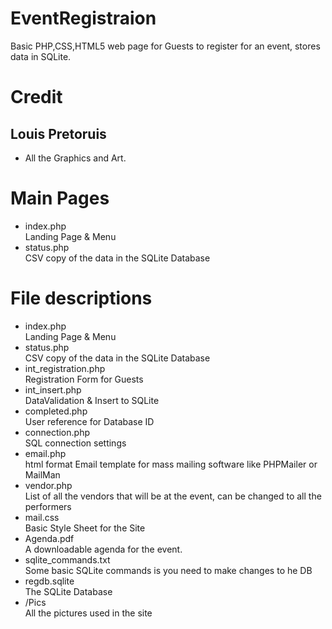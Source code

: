 # EventRegistraion
Basic PHP,CSS,HTML5 web page for Guests to register for an event, stores data in SQLite.  
  
# Credit  
## Louis Pretoruis  
- All the Graphics and Art.  
  
# Main Pages  
- index.php  
Landing Page & Menu  
- status.php  
CSV copy of the data in the SQLite Database  
  
# File descriptions  
- index.php  
Landing Page & Menu  
- status.php  
CSV copy of the data in the SQLite Database  
- int_registration.php  
Registration Form for Guests  
- int_insert.php  
DataValidation & Insert to SQLite  
- completed.php  
User reference for Database ID  
- connection.php  
SQL connection settings  
- email.php  
html format Email template for mass mailing software like PHPMailer or MailMan  
- vendor.php  
List of all the vendors that will be at the event, can be changed to all the performers  
- mail.css  
Basic Style Sheet for the Site  
- Agenda.pdf  
A downloadable agenda for the event.  
- sqlite_commands.txt  
Some basic SQLite commands is you need to make changes to he DB  
- regdb.sqlite  
The SQLite Database  
- /Pics  
All the pictures used in the site  